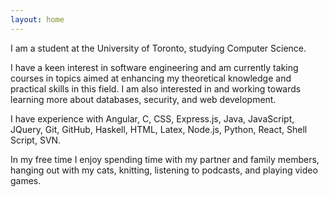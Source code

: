 ```yaml
---
layout: home
---
```


I am a student at the University of Toronto, studying Computer Science.

I have a keen interest in software engineering and am currently taking courses in topics aimed at enhancing my theoretical knowledge and practical skills in this field. I am also interested in and working towards learning more about databases, security, and web development.

I have experience with Angular, C, CSS, Express.js, Java, JavaScript, JQuery, Git, GitHub, Haskell, HTML, Latex, Node.js, Python, React, Shell Script, SVN.

In my free time I enjoy spending time with my partner and family members, hanging out with my cats, knitting, listening to podcasts, and playing video games.
